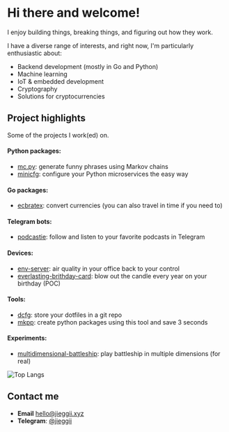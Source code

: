 # Hi there and welcome!

I enjoy building things, breaking things, and figuring out how they work.

I have a diverse range of interests, and right now, I'm particularly enthusiastic about:
- Backend development (mostly in Go and Python)
- Machine learning
- IoT & embedded development
- Cryptography
- Solutions for cryptocurrencies

## Project highlights
Some of the projects I work(ed) on. 

#### Python packages:
- [mc.py](https://github.com/jieggii/mc.py): generate funny phrases using Markov chains
- [minicfg](https://github.com/jieggii/minicfg): configure your Python microservices the easy way

#### Go packages:
- [ecbratex](https://github.com/jieggii/ecbratex): convert currencies (you can also travel in time if you need to)

#### Telegram bots:
- [podcastie](https://github.com/jieggii/podcastie): follow and listen to your favorite podcasts in Telegram

#### Devices:
- [env-server](https://github.com/jieggii/env-server): air quality in your office back to your control
- [everlasting-brithday-card](https://github.com/jieggii/everlasting-birthday-card): blow out the candle every year on your birthday (POC)

#### Tools:
- [dcfg](https://github.com/jieggii/dcfg): store your dotfiles in a git repo
- [mkpp](https://github.com/jieggii/mkpp): create python packages using this tool and save 3 seconds

#### Experiments:
- [multidimensional-battleship](https://github.com/jieggii/multidimensional-battleship): play battleship in multiple dimensions (for real)

![Top Langs](https://github-readme-stats.vercel.app/api/top-langs/?username=jieggii&layout=compact)

## Contact me
- **Email** [hello@jieggii.xyz](mailto:hello@jieggii.xyz)
- **Telegram**: [@jieggii](https://jieggii.t.me)
